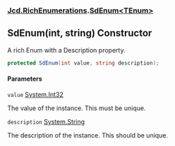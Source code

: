 ### [Jcd.RichEnumerations](Jcd.RichEnumerations.md 'Jcd.RichEnumerations').[SdEnum&lt;TEnum&gt;](Jcd.RichEnumerations.SdEnum_TEnum_.md 'Jcd.RichEnumerations.SdEnum<TEnum>')

## SdEnum(int, string) Constructor

A rich Enum with a Description property.

```csharp
protected SdEnum(int value, string description);
```
#### Parameters

<a name='Jcd.RichEnumerations.SdEnum_TEnum_.SdEnum(int,string).value'></a>

`value` [System.Int32](https://docs.microsoft.com/en-us/dotnet/api/System.Int32 'System.Int32')

The value of the instance. This must be unique.

<a name='Jcd.RichEnumerations.SdEnum_TEnum_.SdEnum(int,string).description'></a>

`description` [System.String](https://docs.microsoft.com/en-us/dotnet/api/System.String 'System.String')

The description of the instance. This should be unique.